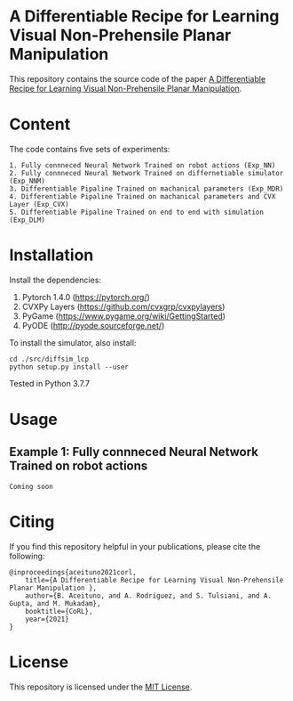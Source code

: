 A Differentiable Recipe for Learning Visual Non-Prehensile Planar Manipulation
===================================================

This repository contains the source code of the paper [A Differentiable Recipe for Learning Visual Non-Prehensile Planar Manipulation](https://openreview.net/forum?id=f7KaqYLO3iE).

# Content

The code contains five sets of experiments:
```
1. Fully connneced Neural Network Trained on robot actions (Exp_NN)
2. Fully connneced Neural Network Trained on differnetiable simulator (Exp_NNM)
3. Differentiable Pipaline Trained on machanical parameters (Exp_MDR)
4. Differentiable Pipaline Trained on machanical parameters and CVX Layer (Exp_CVX)
5. Differentiable Pipaline Trained on end to end with simulation (Exp_DLM)
```
# Installation

Install the dependencies:

1. Pytorch 1.4.0 (https://pytorch.org/)
2. CVXPy Layers (https://github.com/cvxgrp/cvxpylayers)
2. PyGame (https://www.pygame.org/wiki/GettingStarted)
2. PyODE (http://pyode.sourceforge.net/)

To install the simulator, also install:

```
cd ./src/diffsim_lcp
python setup.py install --user
```

Tested in Python 3.7.7

# Usage 

## Example 1: Fully connneced Neural Network Trained on robot actions

```
Coming soon
```

# Citing
If you find this repository helpful in your publications, please cite the following:

```
@inproceedings{aceituno2021corl,
    title={A Differentiable Recipe for Learning Visual Non-Prehensile Planar Manipulation },
    author={B. Aceituno, and A. Rodriguez, and S. Tulsiani, and A. Gupta, and M. Mukadam},
    booktitle={CoRL},
    year={2021}
}
```

# License
This repository is licensed under the [MIT License](LICENSE.md).